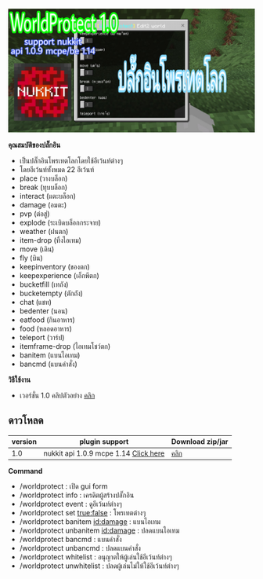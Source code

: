 ![icon](images/1.0/PicsArt_02-18-09.58.08.jpg)


**คุณสมบัติของปลั๊กอิน**<br>
- เป็นปลั๊กอินโพรเทตโลกโดยใช้อีเว้นท์ต่างๆ
- โดยอีเว้นท์ทั้งหมด 22 อีเว้นท์
- place (วางบล็อก)
- break (ทุบบล็อก)
- interact (แตะบล็อก)
- damage (อมตะ)
- pvp (ต่อสู่)
- explode (ระเบิดบล็อกกระจาย)
- weather (ฝนตก)
- item-drop (ทิ้งไอเทม)
- move (เดิน)
- fly (บิน)
- keepinventory (ของตก)
- keepexperience (เอ็กพีตก)
- bucketfill (เทถัง)
- bucketempty (ตักถัง)
- chat (แชท)
- bedenter (นอน)
- eatfood (กินอาหาร)
- food (หลอดอาหาร)
- teleport (วาร์ป)
- itemframe-drop (ไอเทมโชว์ตก)
- banitem (แบนไอเทม)
- bancmd (แบนคำสั่ง)


**วิธีใช้งาน**<br>
- เวอร์ชั่น 1.0 คลิปตัวอย่าง [คลิก](https://youtu.be/)


## ดาวโหลด
| version  | plugin support                        | Download  zip/jar                                                 |
| ---- | ------------------------------------ | ---------------------------------------------------------- |
| 1.0  | nukkit api 1.0.9 mcpe 1.14 [Click here](https://github.com/NukkitX/Nukkit) | [คลิก](https://github.com/HmmHmmmm/WorldProtect/releases/1.0) |


**Command**<br>
- /worldprotect : เปิด gui form
- /worldprotect info : เครดิตผู้สร้างปลั๊กอิน
- /worldprotect event : ดูอีเว้นท์ต่างๆ
- /worldprotect set <worldname> <event> <true:false> : โพรเทตต่างๆ
- /worldprotect banitem <worldname> <id:damage> : แบนไอเทม
- /worldprotect unbanitem <worldname> <id:damage> : ปลดแบนไอเทม
- /worldprotect bancmd <worldname> <command> : แบนคำสั่ง
- /worldprotect unbancmd <worldname> <command> : ปลดแบนคำสั่ง
- /worldprotect whitelist <playerName> : อนุญาตให้ผู้เล่นใช้อีเว้นท์ต่างๆ
- /worldprotect unwhitelist <playerName> : ปลดผู้เล่นไม่ให้ใช้อีเว้นท์ต่างๆ